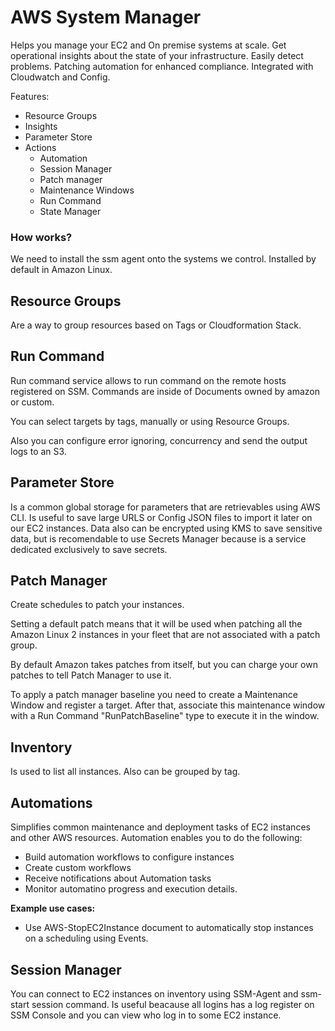 # AWS System Manager

Helps you manage your EC2 and On premise systems at scale.
Get operational insights about the state of your infrastructure.
Easily detect problems.
Patching automation for enhanced compliance.
Integrated with Cloudwatch and Config.

Features:
- Resource Groups
- Insights
- Parameter Store
- Actions
  -  Automation
  -  Session Manager
  -  Patch manager
  -  Maintenance Windows
  -  Run Command
  -  State Manager

### How works?

We need to install the ssm agent onto the systems we control.
Installed by default in Amazon Linux.

## Resource Groups

Are a way to group resources based on Tags or Cloudformation Stack.

## Run Command

Run command service allows to run command on the remote hosts registered on SSM. Commands are inside of Documents owned by amazon or custom.

You can select targets by tags, manually or using Resource Groups.

Also you can configure error ignoring, concurrency and send the output logs to an S3.

## Parameter Store

Is a common global storage for parameters that are retrievables using AWS CLI. Is useful to save large URLS or Config JSON files to import it later on our EC2 instances. Data also can be encrypted using KMS to save sensitive data, but is recomendable to use Secrets Manager because is a service dedicated exclusively to save secrets.

## Patch Manager

Create schedules to patch your instances.

Setting a default patch means that it will be used when patching all the Amazon Linux 2 instances in your fleet that are not associated with a patch group.

By default Amazon takes patches from itself, but you can charge your own patches to tell Patch Manager to use it.

To apply a patch manager baseline you need to create a Maintenance Window and register a target. After that, associate this maintenance window with a Run Command "RunPatchBaseline" type to execute it in the window.

## Inventory
Is used to list all instances. Also can be grouped by tag.

## Automations
Simplifies common maintenance and deployment tasks of EC2 instances and other AWS resources. Automation enables you to do the following:
- Build automation workflows to configure instances
- Create custom workflows
- Receive notifications about Automation tasks
- Monitor automatino progress and execution details.

**Example use cases:**
- Use AWS-StopEC2Instance document to automatically stop instances on a scheduling using Events.

## Session Manager
You can connect to EC2 instances on inventory using SSM-Agent and ssm-start session command.
Is useful beacause all logins has a log register on SSM Console and you can view who log in to some EC2 instance.